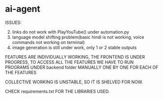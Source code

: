# ai-agent

ISSUES:

2. links do not work with PlayYouTube() under automation.py
3. language model shifting problem(basic hindi is not working, voice commands not working on terminal)
4. image generation is still under work, only 1 or 2 stable outputs


FEATURES ARE INDIVIDUALLY WORKING, THE FRONTEND IS UNDER PROGRESS, TO ACCESS ALL THE FEATURES WE HAVE TO RUN PROGRAMS UNDER backend folder MANUALLY ONE BY ONE FOR EACH OF THE FEATURES

COLLECTIVE WORKING IS UNSTABLE, SO IT IS SHELVED FOR NOW.

CHECK requirements.txt FOR THE LIBRARIES USED.